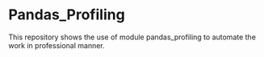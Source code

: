 # Pandas_Profiling
This repository shows the use of module pandas_profiling to automate the work in professional manner.

